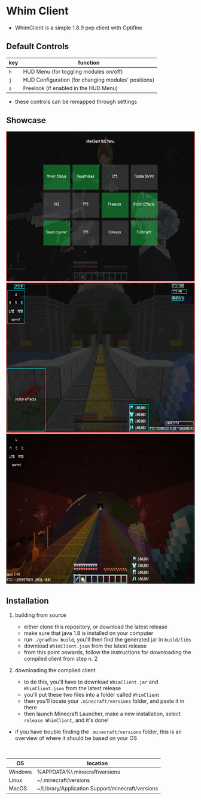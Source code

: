 # Whim Client
- WhimClient is a simple 1.8.9 pvp client with Optifine


## Default Controls


|    key   | function                                            |
| -------- |-----------------------------------------------------|
| `h`      | HUD Menu (for toggling modules on/off)              |
| `j` | HUD Configuration (for changing modules' positions) |
| `z` | Freelook (if enabled in the HUD Menu)               |

- these controls can be remapped through settings

## Showcase

<img src="screenshots/HUDMenu.png" alt="HUD Menu" width=750 height=400>

<img src="screenshots/HUDConfiguration.png" alt="HUD Configuration" width=750 height=400>

<img src="screenshots/normal.png" alt="the resulting visuals" width=750 height=400>

## Installation

1) building from source
    - either clone this repository, or download the latest release
    - make sure that java 1.8 is installed on your computer
    - run `./gradlew build`, you'll then find the generated jar in `build/libs`
    - download `WhimClient.json` from the latest release
    - from this point onwards, follow the instructions for downloading the compiled client from step n. 2
   

2) downloading the compiled client
    - to do this, you'll have to download `WhimClient.jar` and `WhimClient.json` from the latest release
    - you'll put these two files into a folder called `WhimClient`
    - then you'll locate your `.minecraft/versions` folder, and paste it in there
    - then launch Minecraft Launcher, make a new installation, select `release WhimClient`, and it's done!
  
- if you have trouble finding the `.minecraft/versions` folder, this is an overview of where it should be based on your OS

<br>

| OS | location |
|----|-----------|
| Windows | %APPDATA%\\.minecraft\versions |
| Linux | ~/.minecraft/versions |
| MacOS | ~/Library/Application Support/minecraft/versions |
